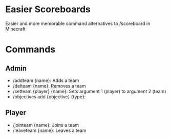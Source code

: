 Easier Scoreboards
==================

Easier and more memorable command alternatives to /scoreboard in Minecraft

Commands
========

Admin
-----
- /addteam {name}: Adds a team
- /delteam {name}: Removes a team
- /setteam {player} {name}: Sets argument 1 (player) to argument 2 (team)
- /objectives add {objective} {type}:

Player
-----
- /jointeam {name}: Joins a team
- /leaveteam {name}: Leaves a team
